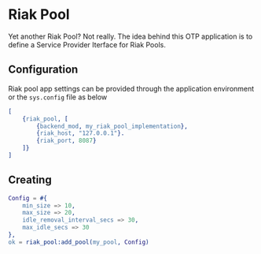 # Riak Pool


Yet another Riak Pool? Not really. The idea behind this OTP application is to define a Service Provider Iterface for Riak Pools.

## Configuration

Riak pool app settings can be provided through the application environment or the `sys.config` file as below

```erlang
[
    {riak_pool, [
        {backend_mod, my_riak_pool_implementation},
        {riak_host, "127.0.0.1"}.
        {riak_port, 8087}
    ]}
]
```

## Creating

```erlang
Config = #{
    min_size => 10,
    max_size => 20,
    idle_removal_interval_secs => 30,
    max_idle_secs => 30
},
ok = riak_pool:add_pool(my_pool, Config)
```
